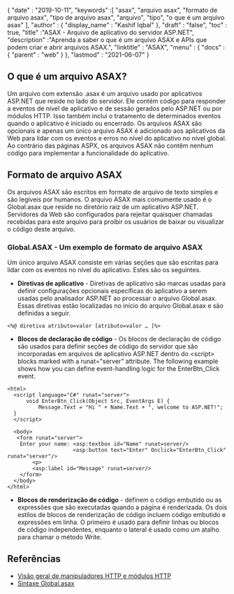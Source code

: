 {
  "date" : "2019-10-11",
  "keywords" :[ "asax", "arquivo asax", "formato de arquivo asax", "tipo de arquivo asax", "arquivo", "tipo", "o que é um arquivo asax" ],
  "author" : {
    "display_name" : "Kashif Iqbal"
},
  "draft" : "false",
  "toc" : true,
  "title" :"ASAX - Arquivo de aplicativo do servidor ASP.NET",
  "description" :"Aprenda a saber o que é um arquivo ASAX e APIs que podem criar e abrir arquivos ASAX.",
  "linktitle" : "ASAX",
  "menu" : {
    "docs" : {
      "parent" : "web"
}
},
  "lastmod" : "2021-06-07"
}

## O que é um arquivo ASAX?

Um arquivo com extensão .asax é um arquivo usado por aplicativos ASP.NET que reside no lado do servidor. Ele contém código para responder a eventos de nível de aplicativo e de sessão gerados pelo ASP.NET ou por módulos HTTP. Isso também inclui o tratamento de determinados eventos quando o aplicativo é iniciado ou encerrado. Os arquivos ASAX são opcionais e apenas um único arquivo ASAX é adicionado aos aplicativos da Web para lidar com os eventos e erros no nível do aplicativo no nível global. Ao contrário das páginas ASPX, os arquivos ASAX não contêm nenhum código para implementar a funcionalidade do aplicativo.

## Formato de arquivo ASAX

Os arquivos ASAX são escritos em formato de arquivo de texto simples e são legíveis por humanos. O arquivo ASAX mais comumente usado é o Global.asax que reside no diretório raiz de um aplicativo ASP.NET. Servidores da Web são configurados para rejeitar quaisquer chamadas recebidas para este arquivo para proibir os usuários de baixar ou visualizar o código deste arquivo.

### Global.ASAX - Um exemplo de formato de arquivo ASAX

Um único arquivo ASAX consiste em várias seções que são escritas para lidar com os eventos no nível do aplicativo. Estes são os seguintes.

* **Diretivas de aplicativo** - Diretivas de aplicativo são marcas usadas para definir configurações opcionais específicas do aplicativo a serem usadas pelo analisador ASP.NET ao processar o arquivo Global.asax. Essas diretivas estão localizadas no início do arquivo Global.asax e são definidas a seguir.

```
<%@ diretiva atributo=valor [atributo=valor … ]%>
```
* **Blocos de declaração de código** - Os blocos de declaração de código são usados para definir seções de código do servidor que são incorporadas em arquivos de aplicativo ASP.NET dentro do \<script> blocks marked with a runat="server" attribute. The following example shows how you can define event-handling logic for the EnterBtn_Click event.

```
<html>
  <script language="C#" runat="server">
      void EnterBtn_Click(Object Src, EventArgs E) {
          Message.Text = "Hi " + Name.Text + ", welcome to ASP.NET!";
  }
  </script>

  <body>
   <form runat="server">
    Enter your name: <asp:textbox id="Name" runat=server/>
                     <asp:button text="Enter" Onclick="EnterBtn_Click" runat="server"/>
        <p>
        <asp:label id="Message" runat=server/>
    </form>
  </body>
</html>
```
* **Blocos de renderização de código** - definem o código embutido ou as expressões que são executadas quando a página é renderizada. Os dois estilos de blocos de renderização de código incluem código embutido e expressões em linha. O primeiro é usado para definir linhas ou blocos de código independentes, enquanto o lateral é usado como um atalho para chamar o método Write.

## Referências

* [Visão geral de manipuladores HTTP e módulos HTTP](https://msdn.microsoft.com/en-us/library/bb398986(v=vs.100))
* [Sintaxe Global.asax](https://learn.microsoft.com/en-us/previous-versions/dotnet/netframework-4.0/2027ewzw(v=vs.100))

